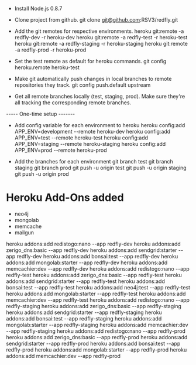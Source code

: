 - Install Node.js 0.8.7

- Clone project from github.
	git clone git@github.com:RSV3/redfly.git

- Add the git remotes for respective environments.
	heroku git:remote -a redfly-dev -r heroku-dev
	heroku git:remote -a redfly-test -r heroku-test
	heroku git:remote -a redfly-staging -r heroku-staging
	heroku git:remote -a redfly-prod -r heroku-prod

- Set the test remote as default for heroku commands.
	git config heroku.remote heroku-test

- Make git automatically push changes in local branches to remote repositories they track.
	git config push.default upstream

- Get all remote branches locally (test, staging, prod). Make sure they're all tracking the corresponding remote branches.





----- One-time setup -------

- Add config variable for each environment to heroku
	heroku config:add APP_ENV=development --remote heroku-dev
	heroku config:add APP_ENV=test --remote heroku-test
	heroku config:add APP_ENV=staging --remote heroku-staging
	heroku config:add APP_ENV=prod --remote heroku-prod


- Add the branches for each environment
	git branch test
	git branch staging
	git branch prod
	git push -u origin test
	git push -u origin staging
	git push -u origin prod


Heroku Add-Ons added
====================

* neo4j
* mongolab
* memcache
* mailgun


heroku addons:add redistogo:nano --app redfly-dev
heroku addons:add zerigo_dns:basic --app redfly-dev
heroku addons:add sendgrid:starter --app redfly-dev
heroku addons:add bonsai:test --app redfly-dev
heroku addons:add mongolab:starter --app redfly-dev
heroku addons:add memcachier:dev --app redfly-dev
heroku addons:add redistogo:nano --app redfly-test
heroku addons:add zerigo_dns:basic --app redfly-test
heroku addons:add sendgrid:starter --app redfly-test
heroku addons:add bonsai:test --app redfly-test
heroku addons:add neo4j:test --app redfly-test
heroku addons:add mongolab:starter --app redfly-test
heroku addons:add memcachier:dev --app redfly-test
heroku addons:add redistogo:nano --app redfly-staging
heroku addons:add zerigo_dns:basic --app redfly-staging
heroku addons:add sendgrid:starter --app redfly-staging
heroku addons:add bonsai:test --app redfly-staging
heroku addons:add mongolab:starter --app redfly-staging
heroku addons:add memcachier:dev --app redfly-staging
heroku addons:add redistogo:nano --app redfly-prod
heroku addons:add zerigo_dns:basic --app redfly-prod
heroku addons:add sendgrid:starter --app redfly-prod
heroku addons:add bonsai:test --app redfly-prod
heroku addons:add mongolab:starter --app redfly-prod
heroku addons:add memcachier:dev --app redfly-prod


